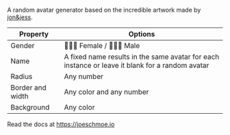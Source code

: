 A random avatar generator based on the incredible artwork made by [jon&jess](http://jonandjess.studio).

| Property        | Options         |
| ------------- |-------------|
| Gender      | 🙋🏻‍♀️ Female / 🙋🏻‍♂️ Male |
| Name      | A fixed name results in the same avatar for each instance or leave it blank for a random avatar      |
| Radius | Any number      |
| Border and width | Any color and any number      |
| Background   | Any color |

Read the docs at https://joeschmoe.io
